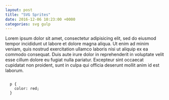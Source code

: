 ```yaml
---
layout: post
title: "SVG Sprites"
date: 2016-12-06 10:23:00 +0000
categories: svg gulp
---
```


Lorem ipsum dolor sit amet, consectetur adipisicing elit, sed do eiusmod tempor incididunt ut labore et dolore magna aliqua. Ut enim ad minim veniam, quis nostrud exercitation ullamco laboris nisi ut aliquip ex ea commodo consequat. Duis aute irure dolor in reprehenderit in voluptate velit esse cillum dolore eu fugiat nulla pariatur. Excepteur sint occaecat cupidatat non proident, sunt in culpa qui officia deserunt mollit anim id est laborum.

<pre><code class="language-css">
  p {
    color: red;
  }
</code></pre>
